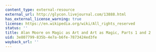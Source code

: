 ```yaml
---
content_type: external-resource
external_url: http://glycon.livejournal.com/13888.html
has_external_license_warning: true
license: https://en.wikipedia.org/wiki/All_rights_reserved
status: ''
title: Alan Moore on Magic as Art and Art as Magic, Parts 1 and 2
uid: 3e807799-835b-4e7a-b6fe-7873424ed3fe
wayback_url: ''
---
```

